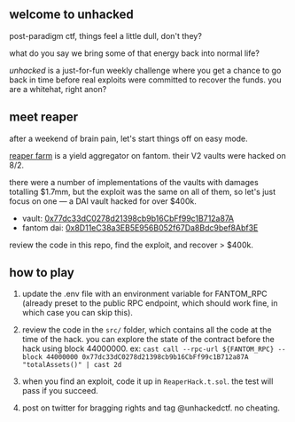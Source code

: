 ## welcome to unhacked

post-paradigm ctf, things feel a little dull, don't they? 

what do you say we bring some of that energy back into normal life?

_unhacked_ is a just-for-fun weekly challenge where you get a chance to go back in time before real exploits were committed to recover the funds. you are a whitehat, right anon?

## meet reaper

after a weekend of brain pain, let's start things off on easy mode.

[reaper farm](https://www.reaper.farm/) is a yield aggregator on fantom. their V2 vaults were hacked on 8/2.

there were a number of implementations of the vaults with damages totalling $1.7mm, but the exploit was the same on all of them, so let's just focus on one — a DAI vault hacked for over $400k.

- vault: [0x77dc33dC0278d21398cb9b16CbFf99c1B712a87A](https://ftmscan.com/address/0x77dc33dc0278d21398cb9b16cbff99c1b712a87a)
- fantom dai: [0x8D11eC38a3EB5E956B052f67Da8Bdc9bef8Abf3E](https://ftmscan.com/address/0x8D11eC38a3EB5E956B052f67Da8Bdc9bef8Abf3E)

review the code in this repo, find the exploit, and recover > $400k.

## how to play

1. update the .env file with an environment variable for FANTOM_RPC (already preset to the public RPC endpoint, which should work fine, in which case you can skip this).

2. review the code in the `src/` folder, which contains all the code at the time of the hack. you can explore the state of the contract before the hack using block 44000000. ex: `cast call --rpc-url ${FANTOM_RPC} --block 44000000 0x77dc33dC0278d21398cb9b16CbFf99c1B712a87A "totalAssets()" | cast 2d`

3. when you find an exploit, code it up in `ReaperHack.t.sol`. the test will pass if you succeed.

4. post on twitter for bragging rights and tag @unhackedctf. no cheating.
